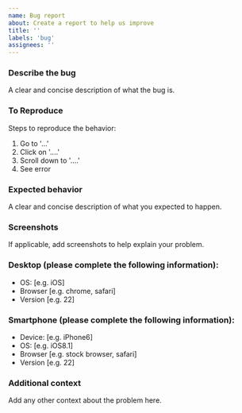 ```yaml
---
name: Bug report
about: Create a report to help us improve
title: ''
labels: 'bug'
assignees: ''
---
```


### **Describe the bug**

A clear and concise description of what the bug is.

### **To Reproduce**

Steps to reproduce the behavior:

1. Go to '...'
2. Click on '....'
3. Scroll down to '....'
4. See error

### **Expected behavior**

A clear and concise description of what you expected to happen.

### **Screenshots**

If applicable, add screenshots to help explain your problem.

### **Desktop (please complete the following information):**

- OS: [e.g. iOS]
- Browser [e.g. chrome, safari]
- Version [e.g. 22]

### **Smartphone (please complete the following information):**

- Device: [e.g. iPhone6]
- OS: [e.g. iOS8.1]
- Browser [e.g. stock browser, safari]
- Version [e.g. 22]

### **Additional context**

Add any other context about the problem here.
